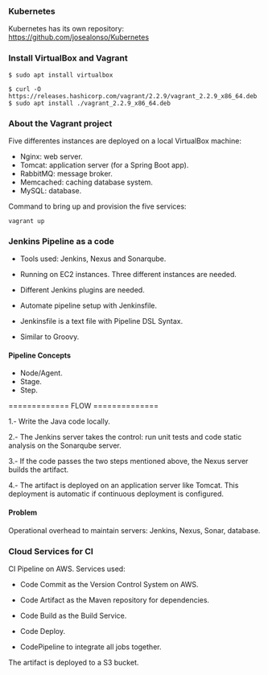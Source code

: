 ### Kubernetes

Kubernetes has its own repository: https://github.com/josealonso/Kubernetes

### Install VirtualBox and Vagrant

```
$ sudo apt install virtualbox 

$ curl -O https://releases.hashicorp.com/vagrant/2.2.9/vagrant_2.2.9_x86_64.deb
$ sudo apt install ./vagrant_2.2.9_x86_64.deb
```

### About the Vagrant project

Five differentes instances are deployed on a local VirtualBox machine:

- Nginx: web server. 
- Tomcat: application server (for a Spring Boot app).
- RabbitMQ: message broker.
- Memcached: caching database system. 
- MySQL: database.

Command to bring up and provision the five services:
```
vagrant up
```

### Jenkins Pipeline as a code

- Tools used: Jenkins, Nexus and Sonarqube.
- Running on EC2 instances. Three different instances are needed.
- Different Jenkins plugins are needed.

- Automate pipeline setup with Jenkinsfile.
- Jenkinsfile is a text file with Pipeline DSL Syntax.
- Similar to Groovy.

#### Pipeline Concepts

- Node/Agent.
- Stage.
- Step.

============= FLOW ==============

1.- Write the Java code locally.

2.- The Jenkins server takes the control: run unit tests and code static analysis 
on the Sonarqube server. 

3.- If the code passes the two steps mentioned above, the Nexus server builds 
the artifact.

4.- The artifact is deployed on an application server like Tomcat. 
This deployment is automatic if continuous deployment is configured.

#### Problem

Operational overhead to maintain servers: Jenkins, Nexus, Sonar, database.

### Cloud Services for CI

CI Pipeline on AWS. Services used:

- Code Commit as the Version Control System on AWS.

- Code Artifact as the Maven repository for dependencies.

- Code Build as the Build Service.

- Code Deploy.

- CodePipeline to integrate all jobs together.

The artifact is deployed to a S3 bucket.



















